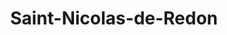 ---
title: Saint-Nicolas-de-Redon
url: /saint-nicolas-de-redon/
latitude: 47.645
longitude: -2.073
---